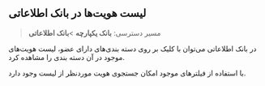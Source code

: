 ## لیست هویت‌ها در بانک اطلاعاتی

> مسیر دسترسی:  **بانک یکپارچه** >**بانک اطلاعاتی**

در بانک اطلاعاتی می‌توان با کلیک بر روی دسته بندی‌های دارای عضو، لیست هویت‌های موجود در آن دسته بندی را مشاهده کرد.

با استفاده از فیلترهای موجود امکان جستجوی هویت موردنظر از لیست وجود دارد. 

